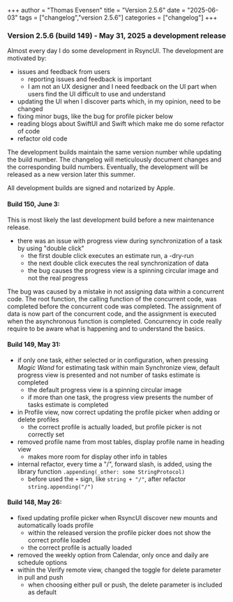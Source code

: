 +++
author = "Thomas Evensen"
title = "Version 2.5.6"
date = "2025-06-03"
tags = ["changelog","version 2.5.6"]
categories = ["changelog"]
+++

### Version 2.5.6 (build 149) - May 31, 2025 a development release

Almost every day I do some development in RsyncUI. The development are motivated by:

- issues and feedback from users
    - reporting issues and feedback is important
    - I am not an UX designer and I need feedback on the UI part when users find the UI difficult to use and understand
- updating the UI when I discover parts which, in my opinion, need to be changed
- fixing minor bugs, like the bug for profile picker below
- reading blogs about SwiftUI and Swift which make me do some refactor of code
- refactor old code

The development builds maintain the same version number while updating the build number. The changelog will meticulously document changes and the corresponding build numbers. Eventually, the development will be released as a new version later this summer. 

All development builds are signed and notarized by Apple.

#### Build 150, June 3:

This is most likely the last development build before a new maintenance release.

- there was an issue with progress view during synchronization of a task by using "double click"
    - the first double click executes an estimate run, a -dry-run
    - the next double click executes the real synchronization of data
    - the bug causes the progress view is a spinning circular image and not the real progress

The bug was caused by a mistake in not assigning data within a concurrent code. The root function, the calling function of the concurrent code, was completed before the concurrent code was completed. The assignment of data is now part of the concurrent code, and the assignment is executed when the asynchronous function is completed. Concurrency in code really require to be aware what is happening and to understand the basics.

#### Build 149, May 31:

- if only one task, either selected or in configuration, when pressing *Magic Wand* for estimating task  within main Synchronize view, default progress view is presented and not number of tasks estimate is completed
    - the default progress view is a spinning circular image
    - if more than one task, the progress view presents the number of tasks estimate is completed
- in Profile view, now correct updating the profile picker when adding or delete profiles
    - the correct profile is actually loaded, but profile picker is not correctly set
- removed profile name from most tables, display profile name in heading view
    - makes more room for display other info in tables
- internal refactor, every time a "/", forward slash, is added, using the library function `.appending(_other: some StringProtocol)`
    - before used the `+` sign, like `string + "/"`, after refactor  `string.appending("/")`

#### Build 148, May 26:

- fixed updating profile picker when RsyncUI discover new mounts and automatically loads profile
    - within the released version the profile picker does not show the correct profile loaded
    - the correct profile is actually loaded
- removed the weekly option from Calendar, only once and daily are schedule options
- within the Verify remote view, changed the toggle for delete parameter in pull and push
    - when choosing either pull or push, the delete parameter is included as default